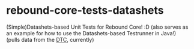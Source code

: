 # rebound-core-tests-datashets
(Simple)Datashets-based Unit Tests for Rebound Core!  :D   (also serves as an example for how to use the Datashets-based Testrunner in Java!)<br>
(pulls data from the [DTC](https://drive.google.com/drive/folders/1O6TbugPgKraIqxZZrY48KA_duiwI4SGD), currently)
